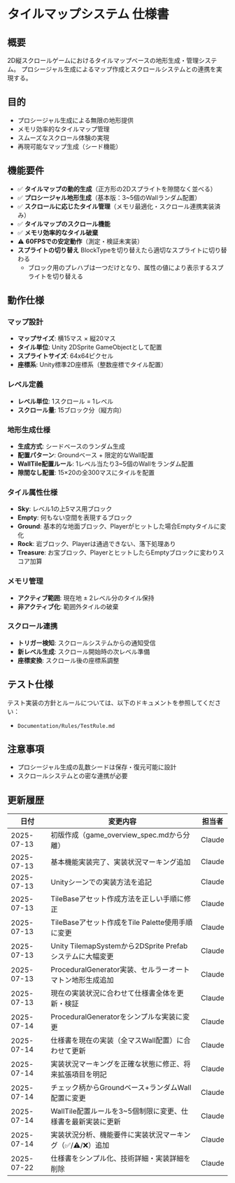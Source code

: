 # タイルマップシステム 仕様書

## 概要
2D縦スクロールゲームにおけるタイルマップベースの地形生成・管理システム。
プロシージャル生成によるマップ作成とスクロールシステムとの連携を実現する。

## 目的
- プロシージャル生成による無限の地形提供
- メモリ効率的なタイルマップ管理
- スムーズなスクロール体験の実現
- 再現可能なマップ生成（シード機能）

## 機能要件

- ✅ **タイルマップの動的生成**（正方形の2Dスプライトを隙間なく並べる）
- ✅ **プロシージャル地形生成**（基本版：3~5個のWallランダム配置）
- ✅ **スクロールに応じたタイル管理**（メモリ最適化・スクロール連携実装済み）
- ✅ **タイルマップのスクロール機能**
- ✅ **メモリ効率的なタイル破棄**
- ⚠️ **60FPSでの安定動作**（測定・検証未実装）
- **スプライトの切り替え** BlockTypeを切り替えたら適切なスプライトに切り替わる
  - ブロック用のプレハブは一つだけとなり、属性の値により表示するスプライトを切り替える

## 動作仕様

### マップ設計
- **マップサイズ**: 横15マス × 縦20マス
- **タイル単位**: Unity 2DSprite GameObjectとして配置
- **スプライトサイズ**: 64x64ピクセル
- **座標系**: Unity標準2D座標系（整数座標でタイル配置）

### レベル定義
- **レベル単位**: 1スクロール = 1レベル
- **スクロール量**: 15ブロック分（縦方向）

### 地形生成仕様
- **生成方式**: シードベースのランダム生成
- **配置パターン**: Groundベース + 限定的なWall配置
- **WallTile配置ルール**: 1レベル当たり3~5個のWallをランダム配置
- **隙間なし配置**: 15×20の全300マスにタイルを配置

### タイル属性仕様
- **Sky**: レベル1の上5マス用ブロック
- **Empty**: 何もない空間を表現するブロック
- **Ground**: 基本的な地面ブロック、Playerがヒットした場合Emptyタイルに変化
- **Rock**: 岩ブロック、Playerは通過できない、落下処理あり
- **Treasure**: お宝ブロック、PlayerとヒットしたらEmptyブロックに変わりスコア加算

### メモリ管理
- **アクティブ範囲**: 現在地 ± 2レベル分のタイル保持
- **非アクティブ化**: 範囲外タイルの破棄

### スクロール連携
- **トリガー検知**: スクロールシステムからの通知受信
- **新レベル生成**: スクロール開始時の次レベル準備
- **座標変換**: スクロール後の座標系調整

## テスト仕様
テスト実装の方針とルールについては、以下のドキュメントを参照してください：
- `Documentation/Rules/TestRule.md`

## 注意事項
- プロシージャル生成の乱数シードは保存・復元可能に設計
- スクロールシステムとの密な連携が必要

## 更新履歴
| 日付 | 変更内容 | 担当者 |
|------|----------|--------|
| 2025-07-13 | 初版作成（game_overview_spec.mdから分離） | Claude |
| 2025-07-13 | 基本機能実装完了、実装状況マーキング追加 | Claude |
| 2025-07-13 | Unityシーンでの実装方法を追記 | Claude |
| 2025-07-13 | TileBaseアセット作成方法を正しい手順に修正 | Claude |
| 2025-07-13 | TileBaseアセット作成をTile Palette使用手順に変更 | Claude |
| 2025-07-13 | Unity TilemapSystemから2DSprite Prefabシステムに大幅変更 | Claude |
| 2025-07-13 | ProceduralGenerator実装、セルラーオートマトン地形生成追加 | Claude |
| 2025-07-13 | 現在の実装状況に合わせて仕様書全体を更新・検証 | Claude |
| 2025-07-14 | ProceduralGeneratorをシンプルな実装に変更 | Claude |
| 2025-07-14 | 仕様書を現在の実装（全マスWall配置）に合わせて更新 | Claude |
| 2025-07-14 | 実装状況マーキングを正確な状態に修正、将来拡張項目を明記 | Claude |
| 2025-07-14 | チェック柄からGroundベース+ランダムWall配置に変更 | Claude |
| 2025-07-14 | WallTile配置ルールを3~5個制限に変更、仕様書を最新実装に更新 | Claude |
| 2025-07-14 | 実装状況分析、機能要件に実装状況マーキング（✅/⚠️/❌）追加 | Claude |
| 2025-07-22 | 仕様書をシンプル化、技術詳細・実装詳細を削除 | Claude |